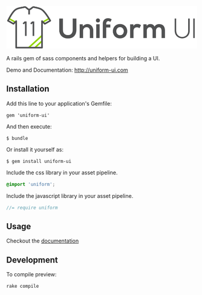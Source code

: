 ![Uniform](https://raw.githubusercontent.com/bemky/uniform/master/site/assets/images/logo.png)

A rails gem of sass components and helpers for building a UI.

Demo and Documentation: http://uniform-ui.com

## Installation

Add this line to your application's Gemfile:

    gem 'uniform-ui'

And then execute:

    $ bundle

Or install it yourself as:

    $ gem install uniform-ui

Include the css library in your asset pipeline.

```scss
@import 'uniform';
```

Include the javascript library in your asset pipeline.
```javascript
//= require uniform
````

## Usage

Checkout the [documentation](http://uniform-ui.com)

## Development

To compile preview:

    rake compile